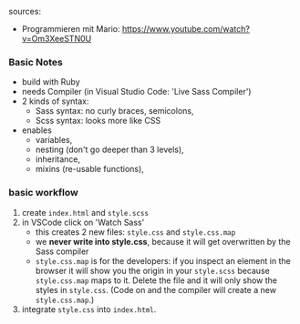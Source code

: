sources: 
- Programmieren mit Mario: https://www.youtube.com/watch?v=Om3XeeSTN0U

### Basic Notes
- build with Ruby
- needs Compiler (in Visual Studio Code: 'Live Sass Compiler')
- 2 kinds of syntax: 
  - Sass syntax: no curly braces, semicolons,
  - Scss syntax: looks more like CSS 
- enables 
  - variables, 
  - nesting (don't go deeper than 3 levels), 
  - inheritance, 
  - mixins (re-usable functions), 



### basic workflow
1. create `index.html` and `style.scss`
2. in VSCode click on 'Watch Sass'
   - this creates 2 new files: `style.css` and `style.css.map`
    - we **never write into style.css**, because it will get overwritten by the Sass compiler
    - `style.css.map` is for the developers: if you inspect an element in the browser it will show you the origin in your `style.scss` because `style.css.map` maps to it. Delete the file and it will only show the styles in `style.css`. (Code on and the compiler will create a new `style.css.map`.)
3. integrate `style.css` into `index.html`.
